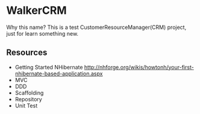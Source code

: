 ﻿WalkerCRM
=========

Why this name? 
This is a test CustomerResourceManager(CRM) project, just for learn something new.

Resources
---------
* Getting Started NHibernate http://nhforge.org/wikis/howtonh/your-first-nhibernate-based-application.aspx
* MVC
* DDD
* Scaffolding
* Repository
* Unit Test